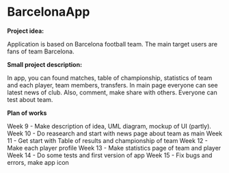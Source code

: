 # BarcelonaApp
<p><b>Project idea:</b></p>
Application is based on Barcelona football team. The main target users are fans of team Barcelona. 
 <br />
<p><b>Small project description:</b></p>
In app, you can found matches, table of championship, statistics of team and each player, team members, transfers. In main page everyone can see latest news of club. Also, comment, make share with others. Everyone can test about team.
<br />
<p><b>Plan of works</b></p>
Week 9 - Make description of idea, UML diagram, mockup of UI (partly).
Week 10 - Do reasearch and start with news page about team as main
Week 11 - Get start with Table of results and championship of team 
Week 12 - Make each player profile
Week 13 - Make statistics page of team and player
Week 14 - Do some tests and first version of app
Week 15 - Fix bugs and errors, make app icon
